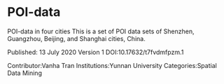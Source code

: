# POI-data
POI-data in four cities
This is a set of POI data sets of Shenzhen, Guangzhou, Beijing, and Shanghai cities, China. 

Published: 13 July 2020
Version 1
DOI:10.17632/t7fvdmfpzm.1

Contributor:Vanha Tran
Institutions:Yunnan University
Categories:Spatial Data Mining
